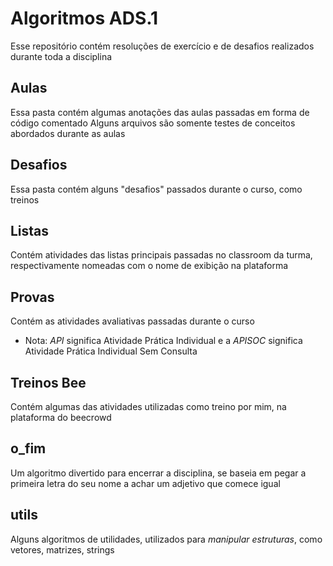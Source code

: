# Algoritmos ADS.1
Esse repositório contém resoluções de exercício e de desafios realizados durante toda a disciplina

## Aulas
Essa pasta contém algumas anotações das aulas passadas em forma de código comentado
Alguns arquivos são somente testes de conceitos abordados durante as aulas

## Desafios
Essa pasta contém alguns "desafios" passados durante o curso, como treinos

## Listas
Contém atividades das listas principais passadas no classroom da turma, respectivamente nomeadas com o nome de exibição na plataforma

## Provas
Contém as atividades avaliativas passadas durante o curso
* Nota: *API* significa Atividade Prática Individual e a *APISOC* significa Atividade Prática Individual Sem Consulta

## Treinos Bee
Contém algumas das atividades utilizadas como treino por mim, na plataforma do beecrowd

## o_fim
Um algoritmo divertido para encerrar a disciplina, se baseia em pegar a primeira letra do seu nome a achar um adjetivo que comece igual

## utils
Alguns algoritmos de utilidades, utilizados para *manipular estruturas*, como vetores, matrizes, strings

